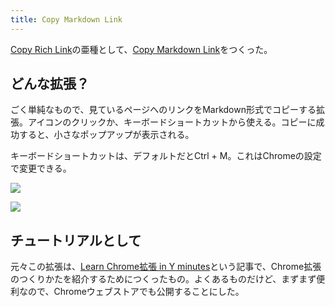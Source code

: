```yaml
---
title: Copy Markdown Link
---
```

[Copy Rich Link](https://chrome.google.com/webstore/detail/copy-rich-link/hikiamlgpdcabppakpmemaofmkgknpea)の亜種として、[Copy Markdown Link](https://chrome.google.com/webstore/detail/copy-markdown-link/gkceaaphhbeanfciglgpffnncfpipjpa)をつくった。

どんな拡張？
------

ごく単純なもので、見ているページへのリンクをMarkdown形式でコピーする拡張。アイコンのクリックか、キーボードショートカットから使える。コピーに成功すると、小さなポップアップが表示される。

キーボードショートカットは、デフォルトだとCtrl + M。これはChromeの設定で変更できる。

![](https://lh3.googleusercontent.com/GI1w8DVMefyjOogbDMf9E9DlfoFKBppekKzgnYEHgTqx8hTw9Pz6C38ciCkbOgKqI5cu5y4w26vc0OSBq-L0JWcXyQbsVvd6FULSIVtaJIBDKN2h1cv-V7-3aYACQp3LmBkQ-iwWxg7bT2uOKA)

![](https://lh3.googleusercontent.com/CLdWI1Lue26WyX-_6Ig_Rlz__08pqHsIazEILeE8X_nJmc1oDRc2syFk7JRnw-AXQJ6NukZ76sksbK8ulkxSxXodel0CIEMmWx1Yw7hU_5oWInayK3Wz8J9chLYASqP7qJ-FziB7yKjfcq8bgg)

チュートリアルとして
----------

元々この拡張は、[Learn Chrome拡張 in Y minutes](https://r7kamura.com/articles/2022-05-18-learn-chrome-extention-in-y-minutes)という記事で、Chrome拡張のつくりかたを紹介するためにつくったもの。よくあるものだけど、まずまず便利なので、Chromeウェブストアでも公開することにした。
